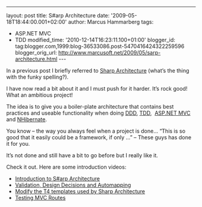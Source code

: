 ---
layout: post
title: S#arp Architecture
date: '2009-05-18T18:44:00.001+02:00'
author: Marcus Hammarberg
tags:
  - ASP.NET MVC
  - TDD
modified_time: '2010-12-14T16:23:11.100+01:00'
blogger_id: tag:blogger.com,1999:blog-36533086.post-5470416424322259596
blogger_orig_url: http://www.marcusoft.net/2009/05/sarp-architecture.html ---

In a previous post I briefly referred to [Sharp
Architecture](http://code.google.com/p/sharp-architecture/) (what’s the
thing with the funky spelling?).

I have now read a bit about it and I must push for it harder. It’s rock
good! What an ambitious project!

The idea is to give you a boiler-plate architecture that contains best
practices and useable functionality when doing
<a href="http://en.wikipedia.org/wiki/Domain-driven_design"
target="_blank">DDD</a>,
<a href="http://en.wikipedia.org/wiki/Test-driven_development"
target="_blank">TDD</a>, 
<a href="http://www.asp.net/mvc/" target="_blank">ASP.NET MVC</a> and
<a href="https://www.hibernate.org/343.html"
target="_blank">NHibernate</a>.

You know – the way you always feel when a project is done… “This is so
good that it easily could be a framework, if only …” – These guys has
done it for you.

It’s not done and still have a bit to go before but I really like it.

Check it out. Here are some introduction videos:

-   <a href="http://dimecasts.net/Casts/CastDetails/75"
    target="_blank">Introduction to S#arp Architecture</a>
-   <a href="http://dimecasts.net/Casts/CastDetails/97"
    target="_blank">Validation, Design Decisions and Automapping</a>
-   <a href="http://dimecasts.net/Casts/CastDetails/102"
    target="_blank">Modify the T4 templates used by Sharp Architecture</a>
-   <a href="http://dimecasts.net/Casts/CastDetails/107"
    target="_blank">Testing MVC Routes</a>
